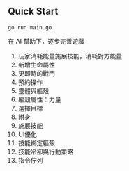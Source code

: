## Quick Start
```shell
go run main.go
```

在 AI 幫助下，逐步完善遊戲
1. 玩家消耗能量施展技能，消耗對方能量
2. 新增生命屬性
3. 更即時的戰鬥
4. 預約操作
5. 靈體與軀殼
6. 軀殼屬性：力量
7. 選擇目標
8. 附身
9. 施展技能
10. UI優化
11. 技能綁定軀殼
12. 技能冷卻與行動策略
13. 指令佇列
